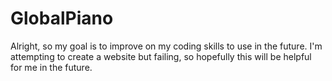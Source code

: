 # GlobalPiano

Alright, so my goal is to improve on my coding skills to use in the future. I'm attempting to create a website but failing, so hopefully this will be helpful for me in the future.
